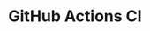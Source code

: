 # GitHub Actions CI













































































































































































































































































































































































































































































































































































































































































































































































































































































































































































































































































































































































































































































































































































































































































































































































































































































































































































































































































































































